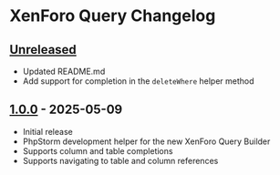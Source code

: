 <!-- Keep a Changelog guide -> https://keepachangelog.com -->

# XenForo Query Changelog

## [Unreleased]

- Updated README.md
- Add support for completion in the `deleteWhere` helper method

## [1.0.0] - 2025-05-09

- Initial release
- PhpStorm development helper for the new XenForo Query Builder
- Supports column and table completions
- Supports navigating to table and column references

[Unreleased]: https://github.com/xenforo-ltd/xenforo-query/compare/v1.0.0...HEAD
[1.0.0]: https://github.com/xenforo-ltd/xenforo-query/commits/v1.0.0
